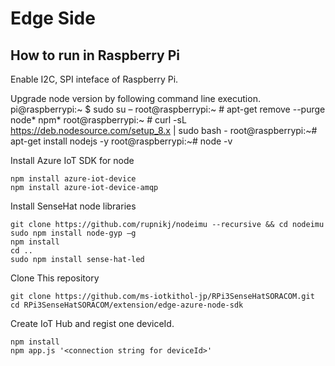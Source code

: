 # Edge Side

## How to run in Raspberry Pi

Enable I2C, SPI inteface of Raspberry Pi. 

Upgrade node version by following command line execution.
pi@raspberrypi:~ $ sudo su – 
root@raspberrypi:~ # apt-get remove --purge node* npm* 
root@raspberrypi:~ # curl -sL https://deb.nodesource.com/setup_8.x | sudo bash - 
root@raspberrypi:~# apt-get install nodejs -y 
root@raspberrypi:~# node -v 

Install Azure IoT SDK for node 
```
npm install azure-iot-device 
npm install azure-iot-device-amqp 
```

Install SenseHat node libraries 
```
git clone https://github.com/rupnikj/nodeimu --recursive && cd nodeimu
sudo npm install node-gyp –g
npm install
cd ..
sudo npm install sense-hat-led
```

Clone This repository 
```
git clone https://github.com/ms-iotkithol-jp/RPi3SenseHatSORACOM.git
cd RPi3SenseHatSORACOM/extension/edge-azure-node-sdk
```

Create IoT Hub and regist one deviceId. 

```
npm install
npm app.js '<connection string for deviceId>'

